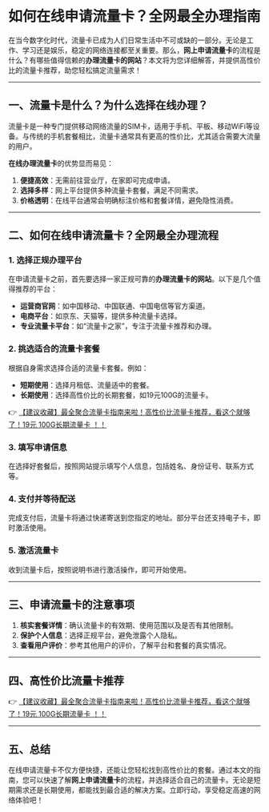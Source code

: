 # 如何在线申请流量卡？全网最全办理指南

在当今数字化时代，流量卡已成为人们日常生活中不可或缺的一部分。无论是工作、学习还是娱乐，稳定的网络连接都至关重要。那么，**网上申请流量卡**的流程是什么？有哪些值得信赖的**办理流量卡的网站**？本文将为您详细解答，并提供高性价比的流量卡推荐，助您轻松搞定流量需求！

---

## 一、流量卡是什么？为什么选择在线办理？

流量卡是一种专门提供移动网络流量的SIM卡，适用于手机、平板、移动WiFi等设备。与传统的手机套餐相比，流量卡通常具有更高的性价比，尤其适合需要大流量的用户。

**在线办理流量卡**的优势显而易见：
1. **便捷高效**：无需前往营业厅，在家即可完成申请。
2. **选择多样**：网上平台提供多种流量卡套餐，满足不同需求。
3. **价格透明**：在线平台通常会明确标注价格和套餐详情，避免隐性消费。

---

## 二、如何在线申请流量卡？全网最全办理流程

### 1. 选择正规办理平台
在申请流量卡之前，首先要选择一家正规可靠的**办理流量卡的网站**。以下是几个值得推荐的平台：
- **运营商官网**：如中国移动、中国联通、中国电信等官方渠道。
- **电商平台**：如京东、天猫等，提供多种流量卡选择。
- **专业流量卡平台**：如“流量卡之家”，专注于流量卡推荐和办理。

### 2. 挑选适合的流量卡套餐
根据自身需求选择合适的流量卡套餐。例如：
- **短期使用**：选择月租低、流量适中的套餐。
- **长期使用**：选择高性价比的长期套餐，如19元100G的流量卡。

👉 [【建议收藏】最全聚合流量卡指南来啦！高性价比流量卡推荐，看这个就够了！19元 100G长期流量卡 ！！](https://bit.ly/Liuliangka)

### 3. 填写申请信息
在选择好套餐后，按照网站提示填写个人信息，包括姓名、身份证号、联系方式等。

### 4. 支付并等待配送
完成支付后，流量卡将通过快递寄送到您指定的地址。部分平台还支持电子卡，即时激活使用。

### 5. 激活流量卡
收到流量卡后，按照说明书进行激活操作，即可开始使用。

---

## 三、申请流量卡的注意事项

1. **核实套餐详情**：确认流量卡的有效期、使用范围以及是否有其他限制。
2. **保护个人信息**：选择正规平台，避免泄露个人隐私。
3. **查看用户评价**：参考其他用户的评价，了解平台和套餐的真实情况。

---

## 四、高性价比流量卡推荐

👉 [【建议收藏】最全聚合流量卡指南来啦！高性价比流量卡推荐，看这个就够了！19元 100G长期流量卡 ！！](https://bit.ly/Liuliangka)

---

## 五、总结

在线申请流量卡不仅方便快捷，还能让您轻松找到高性价比的套餐。通过本文的指南，您可以快速了解**网上申请流量卡**的流程，并选择适合自己的流量卡。无论是短期需求还是长期使用，都能找到最合适的解决方案。立即行动，享受稳定高速的网络体验吧！